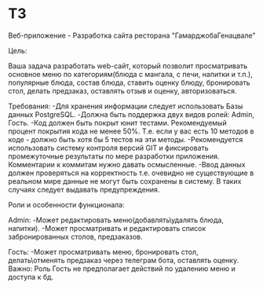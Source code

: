 # T3
  Веб-приложение - Разработка сайта ресторана "ГамарджобаГенацвале"

  Цель:

  Ваша задача разработать web-сайт, который позволит просматривать основное меню по категориям(блюда с мангала, с печи, напитки и т.п.), популярные блюда, состав блюда, ставить оценку блюду, бронировать стол, делать предзаказ, оставлять отзыв и оценку, авторизоваться.

  Требования:
-Для хранения информации следует использовать Базы данных PostgreSQL. 
-Должнa быть поддержка двух видов ролей: Admin, Гость.
-Код должен быть покрыт юнит тестами. Рекомендуемый процент покрытия кода не менее 50%. Т.е. если у вас есть 10 методов в коде - должно быть хотя бы 5 тестов на эти методы.
-Рекомендуется использовать систему контроля версий GIT и фиксировать промежуточные результаты по мере разработки приложения. Комментарии к коммитам нужно давать осмысленные. 
-Ввод данных должен проверяться на корректность т.е. очевидно не существующие в реальном мире данные не могут быть сохранены в систему. В таких случаях следует выдавать предупреждения.

  Роли и особенности функционала:

Admin:
  -Может редактировать меню(добавлять\удалять блюда, напитки).
  -Может просматривать и редактировать список забронированных столов, предзаказов.


Гость:
  -Может просматривать меню, бронировать стол, делать\отменять предзаказ через телеграм бота, оставлять оценку.
Важно: Роль Гость не предполагает действий по удалению меню и доступа к бд. 

